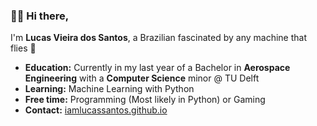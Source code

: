 ### 👋🏽 Hi there,
 I'm **Lucas Vieira dos Santos**, a Brazilian fascinated by any machine that flies 🚀 <br>
 - **Education:** Currently in my last year of a Bachelor in **Aerospace Engineering** with a **Computer Science** minor @ TU Delft
 - **Learning:** Machine Learning with Python
 - **Free time:** Programming (Most likely in Python) or Gaming
 - **Contact:** [iamlucassantos.github.io](http://iamlucassantos.github.io/)
